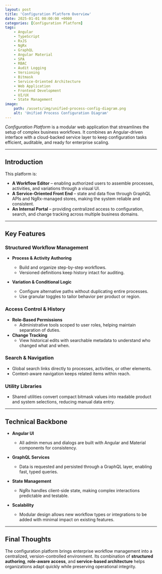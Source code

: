 ```yaml
---
layout: post
title: 'Configuration Platform Overview'
date: 2025-01-01 00:00:00 +0000
categories: [Configuration Platform]
tags:
    - Angular
    - TypeScript
    - RxJS
    - NgRx
    - GraphQL
    - Angular Material
    - SPA
    - RBAC
    - Audit Logging
    - Versioning
    - Bitmask
    - Service-Oriented Architecture
    - Web Application
    - Frontend Development
    - UI/UX
    - State Management
image:
    path: /assets/img/unified-process-config-diagram.png
    alt: 'Unified Process Configuration Diagram'
---
```


_Configuration Platform_ is a modular web application that streamlines the setup of complex business workflows. It combines an Angular-driven interface with a cloud-backed service layer to keep configuration tasks efficient, auditable, and ready for enterprise scaling.

---

## Introduction

This platform is:

-   **A Workflow Editor** – enabling authorized users to assemble processes, activities, and variations through a visual UI.
-   **A Service-Oriented Front End** – state and data flow through GraphQL APIs and NgRx-managed stores, making the system reliable and consistent.
-   **An Internal Portal** – providing centralized access to configuration, search, and change tracking across multiple business domains.

---

## Key Features

### Structured Workflow Management

-   **Process & Activity Authoring**

    -   Build and organize step-by-step workflows.
    -   Versioned definitions keep history intact for auditing.

-   **Variation & Conditional Logic**
    -   Configure alternative paths without duplicating entire processes.
    -   Use granular toggles to tailor behavior per product or region.

### Access Control & History

-   **Role-Based Permissions**
    -   Administrative tools scoped to user roles, helping maintain separation of duties.
-   **Change Tracking**
    -   View historical edits with searchable metadata to understand who changed what and when.

### Search & Navigation

-   Global search links directly to processes, activities, or other elements.
-   Context-aware navigation keeps related items within reach.

### Utility Libraries

-   Shared utilities convert compact bitmask values into readable product and system selections, reducing manual data entry.

---

## Technical Backbone

-   **Angular UI**

    -   All admin menus and dialogs are built with Angular and Material components for consistency.

-   **GraphQL Services**

    -   Data is requested and persisted through a GraphQL layer, enabling fast, typed queries.

-   **State Management**

    -   NgRx handles client-side state, making complex interactions predictable and testable.

-   **Scalability**
    -   Modular design allows new workflow types or integrations to be added with minimal impact on existing features.

---

## Final Thoughts

The configuration platform brings enterprise workflow management into a centralized, version-controlled environment. Its combination of **structured authoring**, **role-aware access**, and **service-based architecture** helps organizations adapt quickly while preserving operational integrity.

